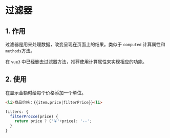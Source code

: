 # 过滤器

## 1. 作用
过滤器是用来处理数据，改变呈现在页面上的结果。类似于 `computed` 计算属性和 `methods`方法。

在 `vue3` 中已经删去过滤器方法，推荐使用计算属性来实现相应的功能。


## 2. 使用
在显示金额时给每个价格添加一个单位。
```html
<li>商品价格：{{item.price|filterPrice}}<li>
```
```js
filters: {
  filterProcce(price) {
    return price ? ('￥'+price): '--';
  }
}
```